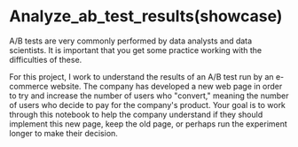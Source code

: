 # Analyze_ab_test_results(showcase)
 
A/B tests are very commonly performed by data analysts and data scientists. It is important that you get some practice working with the difficulties of these.

For this project, I work to understand the results of an A/B test run by an e-commerce website. The company has developed a new web page in order to try and increase the number of users who "convert," meaning the number of users who decide to pay for the company's product. Your goal is to work through this notebook to help the company understand if they should implement this new page, keep the old page, or perhaps run the experiment longer to make their decision.
